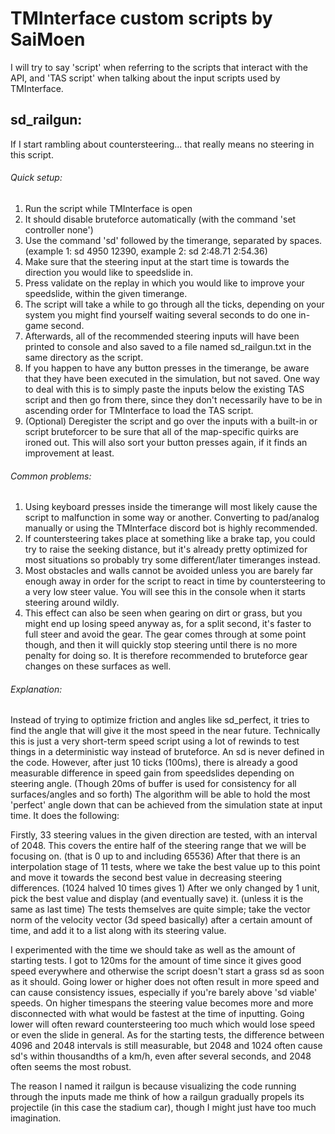 # TMInterface custom scripts by SaiMoen

I will try to say 'script' when referring to the scripts that interact with the API, and 'TAS script' when talking about the input scripts used by TMInterface.

## sd_railgun:

If I start rambling about countersteering... that really means no steering in this script.

###### Quick setup:
1. Run the script while TMInterface is open
2. It should disable bruteforce automatically (with the command 'set controller none')
3. Use the command 'sd' followed by the timerange, separated by spaces. (example 1: sd 4950 12390, example 2: sd 2:48.71 2:54.36)
4. Make sure that the steering input at the start time is towards the direction you would like to speedslide in.
5. Press validate on the replay in which you would like to improve your speedslide, within the given timerange.
6. The script will take a while to go through all the ticks, depending on your system you might find yourself waiting several seconds to do one in-game second.
7. Afterwards, all of the recommended steering inputs will have been printed to console and also saved to a file named sd_railgun.txt in the same directory as the script.
8. If you happen to have any button presses in the timerange, be aware that they have been executed in the simulation, but not saved. One way to deal with this is to simply paste the inputs below the existing TAS script and then go from there, since they don't necessarily have to be in ascending order for TMInterface to load the TAS script.
9. (Optional) Deregister the script and go over the inputs with a built-in or script bruteforcer to be sure that all of the map-specific quirks are ironed out. This will also sort your button presses again, if it finds an improvement at least.

###### Common problems:
1. Using keyboard presses inside the timerange will most likely cause the script to malfunction in some way or another. Converting to pad/analog manually or using the TMInterface discord bot is highly recommended.
2. If countersteering takes place at something like a brake tap, you could try to raise the seeking distance, but it's already pretty optimized for most situations so probably try some different/later timeranges instead.
3. Most obstacles and walls cannot be avoided unless you are barely far enough away in order for the script to react in time by countersteering to a very low steer value. You will see this in the console when it starts steering around wildly.
4. This effect can also be seen when gearing on dirt or grass, but you might end up losing speed anyway as, for a split second, it's faster to full steer and avoid the gear. The gear comes through at some point though, and then it will quickly stop steering until there is no more penalty for doing so. It is therefore recommended to bruteforce gear changes on these surfaces as well.

###### Explanation:
Instead of trying to optimize friction and angles like sd_perfect, it tries to find the angle that will give it the most speed in the near future.
Technically this is just a very short-term speed script using a lot of rewinds to test things in a deterministic way instead of bruteforce.
An sd is never defined in the code. However, after just 10 ticks (100ms), there is already a good measurable difference in speed gain from speedslides depending on steering angle. (Though 20ms of buffer is used for consistency for all surfaces/angles and so forth)
The algorithm will be able to hold the most 'perfect' angle down that can be achieved from the simulation state at input time. It does the following:

Firstly, 33 steering values in the given direction are tested, with an interval of 2048. This covers the entire half of the steering range that we will be focusing on. (that is 0 up to and including 65536)
After that there is an interpolation stage of 11 tests, where we take the best value up to this point and move it towards the second best value in decreasing steering differences. (1024 halved 10 times gives 1)
After we only changed by 1 unit, pick the best value and display (and eventually save) it. (unless it is the same as last time)
The tests themselves are quite simple; take the vector norm of the velocity vector (3d speed basically) after a certain amount of time, and add it to a list along with its steering value.

I experimented with the time we should take as well as the amount of starting tests. I got to 120ms for the amount of time since it gives good speed everywhere and otherwise the script doesn't start a grass sd as soon as it should. Going lower or higher does not often result in more speed and can cause consistency issues, especially if you're barely above 'sd viable' speeds. On higher timespans the steering value becomes more and more disconnected with what would be fastest at the time of inputting. Going lower will often reward countersteering too much which would lose speed or even the slide in general. As for the starting tests, the difference between 4096 and 2048 intervals is still measurable, but 2048 and 1024 often cause sd's within thousandths of a km/h, even after several seconds, and 2048 often seems the most robust.

The reason I named it railgun is because visualizing the code running through the inputs made me think of how a railgun gradually propels its projectile (in this case the stadium car), though I might just have too much imagination.
